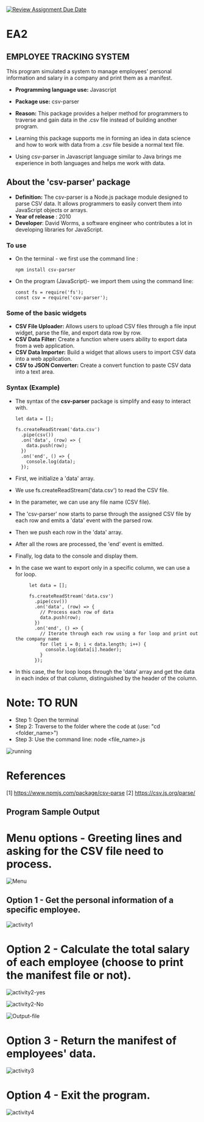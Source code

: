 [![Review Assignment Due Date](https://classroom.github.com/assets/deadline-readme-button-24ddc0f5d75046c5622901739e7c5dd533143b0c8e959d652212380cedb1ea36.svg)](https://classroom.github.com/a/RPDAFNpj)
# EA2

## EMPLOYEE TRACKING SYSTEM
This program simulated a system to manage employees' personal information and salary in a company and print them as a manifest.

- **Programming language use:** Javascript
- **Package use:** csv-parser
- **Reason:** This package provides a helper method for programmers to traverse and gain data in the .csv file instead of building another program.

- Learning this package supports me in forming an idea in data science and how to work with data from a .csv file beside a normal text file.
- Using csv-parser in Javascript language similar to Java brings me experience in both languages and helps me work with data.

## About the 'csv-parser' package
- **Definition:** The csv-parser is a Node.js package module designed to parse CSV data. It allows programmers to easily convert them into JavaScript objects or arrays.
- **Year of release** : 2010
- **Developer**: David Worms, a software engineer who contributes a lot in developing libraries for JavaScript.

### To use
* On the terminal - we first use the command line :

      npm install csv-parser

* On the program (JavaScript)- we import them using the command line:

      const fs = require('fs');
      const csv = require('csv-parser');
  
### Some of the basic widgets
* **CSV File Uploader:** Allows users to upload CSV files through a file input widget, parse the file, and export data row by row.
* **CSV Data Filter:** Create a function where users ability to export data from a web application.
* **CSV Data Importer:** Build a widget that allows users to import CSV data into a web application.
* **CSV to JSON Converter:** Create a convert function to paste CSV data into a text area.

### Syntax (Example)
- The syntax of the **csv-parser** package is simplify and easy to interact with.

      let data = [];
      
      fs.createReadStream('data.csv')
        .pipe(csv())
        .on('data', (row) => {
          data.push(row);
        })
        .on('end', () => {
          console.log(data);
        });

 - First, we initialize a 'data' array.
 - We use fs.createReadStream('data.csv')  to read the CSV file.
 - In the parameter, we can use any file name (CSV file).
 - The 'csv-parser' now starts to parse through the assigned CSV file by each row and emits a 'data' event with the parsed row.
 - Then we push each row in the 'data' array.
 - After all the rows are processed, the 'end' event is emitted.
 - Finally, log data to the console and display them.

 - In the case we want to export only in a specific column, we can use a for loop.
   
            let data = [];
            
            fs.createReadStream('data.csv')
              .pipe(csv())
              .on('data', (row) => {
                // Process each row of data
                data.push(row);
              })
              .on('end', () => {
                // Iterate through each row using a for loop and print out the company name
                for (let i = 0; i < data.length; i++) {
                  console.log(data[i].header);
                }
              });

- In this case, the for loop loops through the 'data' array and get the data in each index of that column, distinguished by the header of the column.
  
# Note: TO RUN
 * Step 1: Open the terminal
 * Step 2: Traverse to the folder where the code at (use: "cd <folder_name>")
 * Step 3: Use the command line: node <file_name>.js
   
![running](https://github.com/CS2613-WI24-FR01B/exploration-activity-2-HyPhuPham/assets/114414645/bfd3c399-d466-4a9a-86f2-1b4ace5c7e9d)

# References
[1] https://www.npmjs.com/package/csv-parse
[2] https://csv.js.org/parse/

## Program Sample Output

# Menu options - Greeting lines and asking for the CSV file need to process.

![Menu](https://github.com/CS2613-WI24-FR01B/exploration-activity-2-HyPhuPham/assets/114414645/b2c2e0f2-0585-4a46-a18f-7a4f580bb470)

## Option 1 - Get the personal information of a specific employee.

![activity1](https://github.com/CS2613-WI24-FR01B/exploration-activity-2-HyPhuPham/assets/114414645/9dbd7fbd-f12d-4c17-b6eb-9b5071e45d89)

# Option 2 - Calculate the total salary of each employee (choose to print the manifest file or not).

![activity2-yes](https://github.com/CS2613-WI24-FR01B/exploration-activity-2-HyPhuPham/assets/114414645/ab87f413-dbc5-4f1a-b46e-6d20da9a3019)

![activity2-No](https://github.com/CS2613-WI24-FR01B/exploration-activity-2-HyPhuPham/assets/114414645/a043d8fc-abea-4bdf-b64b-eb69d8d74a52)

![Output-file](https://github.com/CS2613-WI24-FR01B/exploration-activity-2-HyPhuPham/assets/114414645/db541856-4781-48d7-b1aa-e02d206867ac)

# Option 3 - Return the manifest of employees' data.

![activity3](https://github.com/CS2613-WI24-FR01B/exploration-activity-2-HyPhuPham/assets/114414645/5eb3d736-76eb-4cf3-b15b-40f6d92350fe)

# Option 4 - Exit the program.

![activity4](https://github.com/CS2613-WI24-FR01B/exploration-activity-2-HyPhuPham/assets/114414645/1f2d68ab-f6f7-4322-b1d2-bbdca3732f0a)


